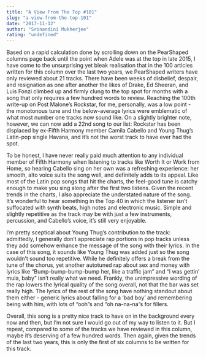 ```yaml
---
title: "A View From The Top #101"
slug: "a-view-from-the-top-101"
date: "2017-11-12"
author: "Srinandini Mukherjee"
rating: "undefined"
---
```


Based on a rapid calculation done by scrolling down on the PearShaped columns page back until the point when Adele was at the top in late 2015, I have come to the unsurprising yet bleak realisation that in the 100 articles written for this column over the last two years, we PearShaped writers have only reviewed about 21 tracks. There have been weeks of disbelief, despair, and resignation as one after another the likes of Drake, Ed Sheeran, and Luis Fonzi climbed up and firmly clung to the top spot for months with a song that only requires a few hundred words to review. Reaching the 100th write-up on Post Malone’s Rockstar, for me, personally, was a low point - the monotonous tune and the below-average lyrics were emblematic of what most number one tracks now sound like. On a slightly brighter note, however, we can now add a 22nd song to our list: Rockstar has been displaced by ex-Fifth Harmony member Camila Cabello and Young Thug’s Latin-pop single Havana, and it’s not the worst track to have ever had the spot.

To be honest, I have never really paid much attention to any individual member of Fifth Harmony when listening to tracks like Worth It or Work from Home, so hearing Cabello sing on her own was a refreshing experience: her smooth, alto voice suits the song well, and definitely adds to its appeal. Like most of the Latin pop songs that hit the charts, the feel-good tune is catchy enough to make you sing along after the first two listens. Given the recent trends in the charts, I also appreciate the understated nature of the song. It’s wonderful to hear something in the Top 40 in which the listener isn’t suffocated with synth beats, high notes and electronic music. Simple and slightly repetitive as the track may be with just a few instruments, percussion, and Cabello’s voice, it’s still very enjoyable.

I’m pretty sceptical about Young Thug’s contribution to the track: admittedly, I generally don’t appreciate rap portions in pop tracks unless they add somehow enhance the message of the song with their lyrics. In the case of this song, it sounds like Young Thug was added just so the song wouldn’t sound too repetitive. While he definitely offers a break from the tune of the chorus, yet another autotuned rap about sex and money with lyrics like “Bump-bump-bump-bump her, like a traffic jam” and “I was gettin’ mula, baby” isn’t really what we need. Frankly, the unimpressive wording of the rap lowers the lyrical quality of the song overall, not that the bar was set really high. The lyrics of the rest of the song have nothing standout about them either - generic lyrics about falling for a ‘bad boy’ and remembering being with him, with lots of “ooh”s and “oh na-na-na”s for fillers.

Overall, this song is a pretty nice track to have on in the background every now and then, but I’m not sure I would go out of my way to listen to it. But I repeat, compared to some of the tracks we have reviewed in this column, maybe it’s deserving of a few hundred words. Then again, given the trends of the last two years, this is only the first of six columns to be written for this track.
